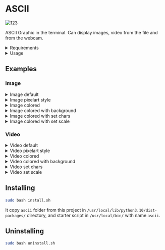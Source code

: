 # ASCII
![123](https://github.com/14Artemiy88/ASCII/assets/85544451/826c1ae4-b8dd-4c0c-bfae-a3490b6b41ce)

ASCII Graphic in the terminal.
Can display images, video from the file and from the webcam.

<details>
  <summary>Requirements</summary>

Python3 with OpenCV and Numba
```bash
pip3 install --upgrade numba opencv-python
```
</details>

<details>
  <summary>Usage</summary>

 ```bash
usage: ascii [-h] [-s SCALE] [-ch CHARS] [-c | -b | -p] path

positional arguments:
  path                  Path to file, 0 for webcam video

options:
  -h, --help            show this help message and exit
  -s SCALE, --scale SCALE
                        Scale, default 70
  -ch CHARS, --chars CHARS
                        Chars
  -c, --colored         Colored, default false
  -b, --bg              Black background with colored image, default false
  -p, --pixelart        Pixelart style, default false

 ```
</details>


## Examples
### Image

<details>
  <summary>Image default</summary>

![image_default.png](screenshots/image_default.png)
</details>
<details>
  <summary>Image pixelart style</summary>

![image_pixel.png](screenshots/image_pixel.png)
</details>
<details>
  <summary>Image colored</summary>

![image_color.png](screenshots/image_color.png)
</details>
<details>
  <summary>Image colored with background</summary>

![image_bg.png](screenshots/image_bg.png)
</details>
<details>
  <summary>Image colored with set chars</summary>

![imaje_set_chars.png](screenshots/imaje_set_chars.png)
</details>
<details>
  <summary>Image colored with set scale</summary>

![image_set_scale.png](screenshots/image_set_scale.png)
</details>

### Video
<details>
  <summary>Video default</summary>

![video_default.gif](screenshots/video_default.gif)
</details>
<details>
  <summary>Video pixelart style</summary>

![video_pixel.gif](screenshots/video_pixel.gif)
</details>
<details>
  <summary>Video colored</summary>

![video_colored.gif](screenshots/video_color.gif)
</details>
<details>
  <summary>Video colored with background</summary>

![video_bg.gif](screenshots/video_bg.gif)
</details>
<details>
  <summary>Video set chars</summary>

![video_chars.gif](screenshots/video_chars.gif)
</details>
<details>
  <summary>Video set scale</summary>

![video_colored_set_scale.gif](screenshots/video_colored_set_scale.gif)
</details>

## Installing
```bash
sudo bash install.sh
```
It copy `ascii` folder from this project in `/usr/local/lib/python3.10/dist-packages/` directory,
and starter script in `/usr/local/bin/` with name `ascii`.
## Uninstalling
```bash
sudo bash uninstall.sh
```
